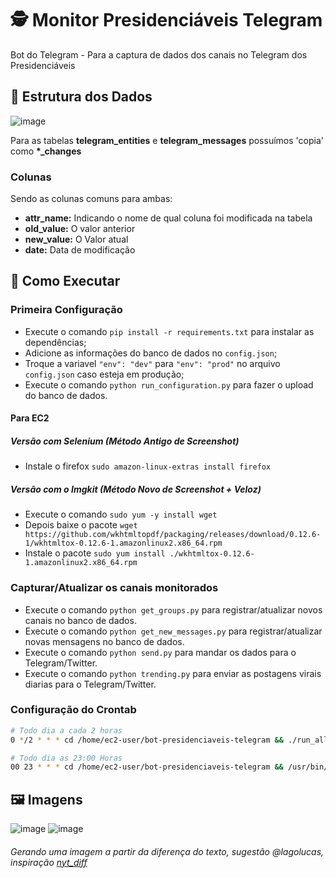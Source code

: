# 🕵️ Monitor Presidenciáveis Telegram

Bot do Telegram - Para a captura de dados dos canais no Telegram dos Presidenciáveis

## 📝 Estrutura dos Dados

![image](https://user-images.githubusercontent.com/6977257/181994965-d5e923a1-aca9-4064-900d-69cce56c8eb8.png)


Para as tabelas **telegram_entities** e **telegram_messages** possuímos 'copia' como **\*\_changes**

### Colunas

Sendo as colunas comuns para ambas:

- **attr_name:** Indicando o nome de qual coluna foi modificada na tabela
- **old_value:** O valor anterior
- **new_value:** O Valor atual
- **date:** Data de modificação

## 🏃 Como Executar

### Primeira Configuração

- Execute o comando `pip install -r requirements.txt` para instalar as dependências;
- Adicione as informações do banco de dados no `config.json`;
- Troque a variavel `"env": "dev"` para `"env": "prod"` no arquivo `config.json` caso esteja em produção;
- Execute o comando `python run_configuration.py` para fazer o upload do banco de dados.

#### Para EC2

##### Versão com Selenium (Método Antigo de Screenshot)
- Instale o firefox `sudo amazon-linux-extras install firefox`

##### Versão com o Imgkit (Método Novo de Screenshot + Veloz)
- Execute o comando `sudo yum -y install wget`
- Depois baixe o pacote `wget https://github.com/wkhtmltopdf/packaging/releases/download/0.12.6-1/wkhtmltox-0.12.6-1.amazonlinux2.x86_64.rpm`
- Instale o pacote `sudo yum install ./wkhtmltox-0.12.6-1.amazonlinux2.x86_64.rpm`

### Capturar/Atualizar os canais monitorados

- Execute o comando `python get_groups.py` para registrar/atualizar novos canais no banco de dados.
- Execute o comando `python get_new_messages.py` para registrar/atualizar novas mensagens no banco de dados.
- Execute o comando `python send.py` para mandar os dados para o Telegram/Twitter.
- Execute o comando `python trending.py` para enviar as postagens virais diarias para o Telegram/Twitter.


### Configuração do Crontab
```sh
# Todo dia a cada 2 horas
0 */2 * * * cd /home/ec2-user/bot-presidenciaveis-telegram && ./run_all.sh

# Todo dia as 23:00 Horas
00 23 * * * cd /home/ec2-user/bot-presidenciaveis-telegram && /usr/bin/python3 trending.py >> ~/bot-presidenciaveis-telegram/trending.py 2>&1
```

## 🖼️ Imagens
![image](https://user-images.githubusercontent.com/6977257/184427290-d9d5790b-f7d8-4df2-b809-1e93fe3b9ea2.png)
![image](https://user-images.githubusercontent.com/6977257/184427596-5daad0b5-1369-428e-ac77-6cce18ee8bba.png)
###### Gerando uma imagem a partir da diferença do texto, sugestão @lagolucas, inspiração [nyt_diff](https://twitter.com/nyt_diff)

